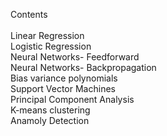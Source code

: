 Contents <br />
<br />
Linear Regression<br />
Logistic Regression<br />
Neural Networks- Feedforward<br />
Neural Networks- Backpropagation<br />
Bias variance polynomials<br />
Support Vector Machines<br />
Principal Component Analysis<br />
K-means clustering<br />
Anamoly Detection<br />
